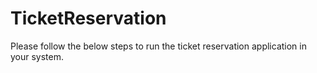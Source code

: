 # TicketReservation
Please follow the below steps to run the ticket reservation application in your system.
